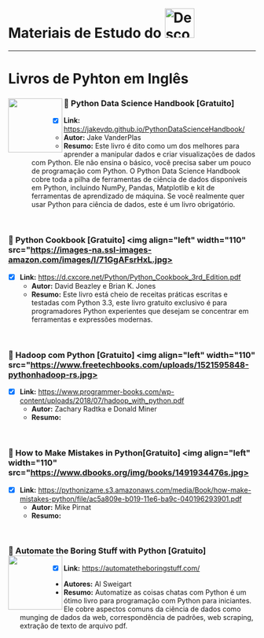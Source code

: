 
# Materiais de Estudo do <a  href="https://www.instagram.com/descomplicaestatistica/"> <img src="https://upload.wikimedia.org/wikipedia/commons/thumb/0/0a/Python.svg/1200px-Python.svg.png" title="Descomplica Estatistica" class="center" width="60">  </a>  

------

# Livros de Pyhton em Inglês

### :green_book: Python Data Science Handbook [Gratuito] <img align="left" width="110" src="https://images-na.ssl-images-amazon.com/images/I/71qPkrKK+aL.jpg">
- [x] **Link:** https://jakevdp.github.io/PythonDataScienceHandbook/
  - **Autor:** Jake VanderPlas
  - **Resumo:** Este livro é dito como um dos melhores para aprender a manipular dados e criar visualizações de dados com Python. Ele não ensina o básico, você precisa saber um pouco de programação com Python. O Python Data Science Handbook  cobre toda a pilha de ferramentas de ciência de dados disponíveis em Python, incluindo NumPy, Pandas, Matplotlib e kit de ferramentas de aprendizado de máquina. Se você realmente quer usar Python para ciência de dados, este é um livro obrigatório.

<br/> 

### :green_book: Python Cookbook [Gratuito] <img align="left" width="110" src="https://images-na.ssl-images-amazon.com/images/I/71GgAFsrHxL.jpg>
- [x] **Link:** https://d.cxcore.net/Python/Python_Cookbook_3rd_Edition.pdf
  - **Autor:** David Beazley e Brian K. Jones
  - **Resumo:** Este livro está cheio de receitas práticas escritas e testadas com Python 3.3, este livro gratuito exclusivo é para programadores Python experientes que desejam se concentrar em ferramentas e expressões modernas.

<br/> 

### :green_book: Hadoop com Python [Gratuito] <img align="left" width="110" src="https://www.freetechbooks.com/uploads/1521595848-pythonhadoop-rs.jpg>
- [x] **Link:** https://www.programmer-books.com/wp-content/uploads/2018/07/hadoop_with_python.pdf
  - **Autor:** Zachary Radtka e Donald Miner
  - **Resumo:** 

<br/> 

### :green_book: How to Make Mistakes in Python[Gratuito] <img align="left" width="110" src="https://www.dbooks.org/img/books/1491934476s.jpg>
- [x] **Link:** https://pythonizame.s3.amazonaws.com/media/Book/how-make-mistakes-python/file/ac5a809e-b019-11e6-ba9c-040196293901.pdf
  - **Autor:** Mike Pirnat
  - **Resumo:** 

<br/> 

### :green_book: Automate the Boring Stuff with Python [Gratuito] <img align="left" width="110" src="https://images-na.ssl-images-amazon.com/images/I/517XL4pO6jL._AC_SY400_.jpg">
  - [x] **Link:** https://automatetheboringstuff.com/
  - **Autores:** Al Sweigart
  - **Resumo:** Automatize as coisas chatas com Python é um ótimo livro para programação com Python para iniciantes. Ele cobre aspectos comuns da ciência de dados como munging de dados da web, correspondência de padrões, web scraping, extração de texto de arquivo pdf.


